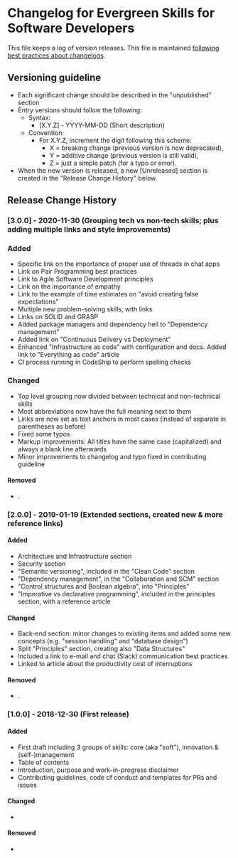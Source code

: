 # Changelog for Evergreen Skills for Software Developers

This file keeps a log of version releases. This file is maintained
[following best practices about changelogs](https://keepachangelog.com/en/1.0.0/).

## Versioning guideline

* Each significant change should be described in the "unpublished" section
* Entry versions should follow the following:
  * Syntax:
    * [X.Y.Z] - YYYY-MM-DD (Short description)
  * Convention:
    * For X.Y.Z, increment the digit following this scheme:
      * X = breaking change (previous version is now deprecated),
      * Y = additive change (previous version is still valid),
      * Z = just a simple patch (for a typo or error).
* When the new version is released, a new [Unreleased] section is created in the "Release Change History" below.

## Release Change History


### [3.0.0] - 2020-11-30 (Grouping tech vs non-tech skills; plus adding multiple links and style improvements)

### Added

* Specific link on the importance of proper use of threads in chat apps
* Link on Pair Programming best practices
* Link to Agile Software Development principles
* Link on the importance of empathy
* Link to the example of time estimates on "avoid creating false expectations"
* Multiple new problem-solving skills, with links
* Links on SOLID and GRASP
* Added package managers and dependency hell to "Dependency management"
* Added link on "Continuous Delivery vs Deployment"
* Enhanced "Infrastructure as code" with configuration and docs. Added link to "Everything as code" article
* CI process running in CodeShip to perform spelling checks

### Changed

* Top level grouping now divided between technical and non-technical skills
* Most abbreviations now have the full meaning next to them
* Links are now set as text anchors in most cases (instead of separate in parentheses as before)
* Fixed some typos
* Markup improvements: All titles have the same case (capitalized) and always a blank line afterwards
* Minor improvements to changelog and typo fixed in contributing guideline

#### Removed

* .

### [2.0.0] - 2019-01-19 (Extended sections, created new & more reference links)

#### Added

* Architecture and Infrastructure section
* Security section
* "Semantic versioning", included in the "Clean Code" section
* "Dependency management", in the "Collaboration and SCM" section
* "Control structures and Boolean algebra", into "Principles"
* "Imperative vs declarative programming", included in the principles section, with a reference article

#### Changed

* Back-end section: minor changes to existing items and added some new concepts (e.g. "session handling" and "database design")
* Split "Principles" section, creating also "Data Structures"
* Included a link to e-mail and chat (Slack) communication best practices
* Linked to article about the productivity cost of interruptions

#### Removed

* .

### [1.0.0] - 2018-12-30 (First release)

#### Added

* First draft including 3 groups of skills: core (aka "soft"), innovation & (self-)management
* Table of contents
* Introduction, purpose and work-in-progress disclaimer
* Contributing guidelines, code of conduct and templates for PRs and issues

#### Changed

* 

#### Removed

*

